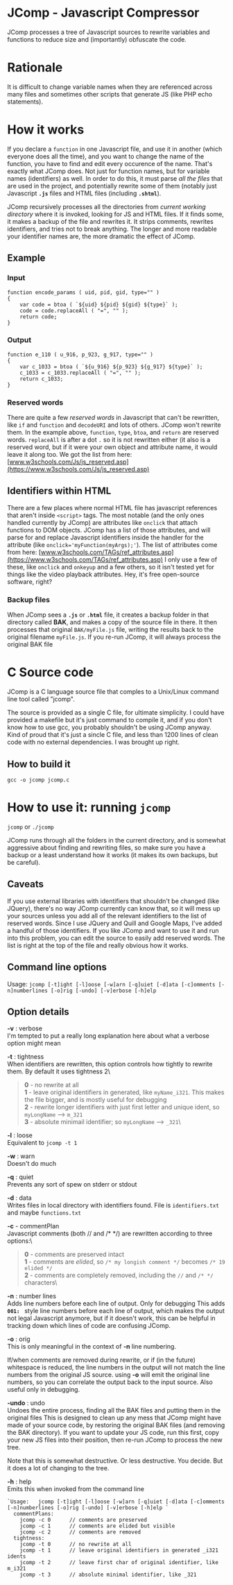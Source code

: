 # JComp - Javascript Compressor

JComp processes a tree of Javascript sources to rewrite variables and functions to reduce size and (importantly) obfuscate the code. 

# Rationale
It is difficult to change variable names when they are referenced across many files and sometimes other scripts that generate JS (like PHP echo statements).

# How it works
If you declare a `function` in one Javascript file, and use it in another (which everyone does all the time), and you want to change
the name of the function, you have to find and edit every occurence of the name. That's exactly what JComp does. Not just for function
names, but for variable names (identifiers) as well. In order to do this, it must parse *all the files* that are used in the project,
and potentially rewrite some of them (notably just Javascript **`.js`** files and HTML files (including **`.shtml`**).

JComp recursively processes all the directories from *current working directory* where it is invoked, looking for JS and HTML
files. If it finds some, it makes a backup of the file and rewrites it. It strips comments, rewrites identifiers, and tries not to
break anything. The longer and more readable your identifier names are, the more dramatic the effect of JComp.

## Example
### Input
```
function encode_params ( uid, pid, gid, type="" )
{
	var code = btoa ( `${uid} ${pid} ${gid} ${type}` );
	code = code.replaceAll ( "=", "" );
	return code;
}
```
### Output
```
function e_110 ( u_916, p_923, g_917, type="" )
{
	var c_1033 = btoa ( `${u_916} ${p_923} ${g_917} ${type}` );
	c_1033 = c_1033.replaceAll ( "=", "" );
	return c_1033;
}
```

### Reserved words
There are quite a few *reserved words* in Javascript that can't be rewritten, like `if` and `function` and
`decodeURI` and lots of others. JComp won't rewrite them. 
In the example above, `function`, `type`, `btoa`, and `return` are reserved words.
`replaceAll` is after a dot `.` so it is not rewritten either (it also is a reserved word, but if it were
your own object and attribute name, it would leave it along too. We got the list from here:
[www.w3schools.com/Js/js_reserved.asp](https://www.w3schools.com/Js/js_reserved.asp)

## Identifiers within HTML
There are a few places where normal HTML file has javascript references that aren't inside `<script>` tags.
The most notable (and the only ones handled currently by JComp) are attributes like `onclick` that
attach functions to DOM objects. JComp has a list of those attributes, and will parse for and replace
Javascript identifiers inside the handler for the attribute (like `onclick='myFunction(myArgs);'`).
The list of attributes come from here:
[www.w3schools.com/TAGs/ref_attributes.asp](https://www.w3schools.com/TAGs/ref_attributes.asp)
I only use a few of these, like `onclick` and `onkeyup` and a few others, so it isn't tested yet for things
like the video playback attributes. Hey, it's free open-source software, right?

### Backup files
When JComp sees a **`.js`** or **`.html`** file, it creates a backup folder in that directory called **BAK**, and makes a copy of
the source file in there. It then processes that original `BAK/myFile.js` file, writing the results back to the original filename `myFile.js`.
If you re-run JComp, it will always process the original BAK file

# C Source code
JComp is a C language source file that comples to a Unix/Linux command line tool called "jcomp".

The source is provided as a single C file, for ultimate simplicity. I could have provided a makefile but it's just command to compile it, and if you don't know how to use gcc, you probably shouldn't be using JComp anyway.
Kind of proud that it's just a sincle C file, and less than 1200 lines of clean code with no external dependencies.
I was brought up right.

## How to build it
`gcc -o jcomp jcomp.c`

# How to use it: running `jcomp`
`jcomp` or `./jcomp`

JComp runs through all the folders in the current directory, and is somewhat aggressive about finding and rewriting files,
so make sure you have a backup or a least understand how it works (it makes its own backups, but be careful).

## Caveats
If you use external libraries with identifiers that shouldn't be changed (like JQuery), there's no way JComp currently
can know that, so it will mess up your sources unless you add all of the relevant identifiers to the list of reserved
words. Since I use JQuery and Quill and Google Maps, I've added a handful of those identifiers. If you like JComp
and want to use it and run into this problem, you can edit the source to easily add reserved words. The list is
right at the top of the file and really obvious how it works.

## Command line options
Usage:   `jcomp [-t]ight [-l]oose [-w]arn [-q]uiet [-d]ata [-c]omments [-n]numberlines [-o]rig [-undo] [-v]erbose [-h]elp `

## Option details
**-v** : verbose\
I'm tempted to put a really long explanation here about what a verbose option might mean

**-t** : tightness\
When identifiers are rewritten, this option controls how tightly to rewrite them. By default it uses tightness 2\
> **0** - no rewrite at all\
> **1** - leave original identifiers in generated, like `myName_i321`. This makes the file bigger, and is mostly useful for debugging\
> **2** - rewrite longer identifiers with just first letter and unique ident, so `myLongName` --> `m_321`\
> **3** - absolute minimail identifier; so `myLongName` --> `_321`\

**-l** : loose\
Equivalent to `jcomp -t 1`

**-w** : warn\
Doesn't do much

**-q** : quiet\
Prevents any sort of spew on stderr or stdout

**-d** : data\
Writes files in local directory with identifiers found. File is `identifiers.txt` and maybe `functions.txt`

**-c** - commentPlan\
Javascript comments (both // and /* */) are rewritten according to three options:\
> **0** - comments are preserved intact\
> **1** - comments are *elided*, so `/* my longish comment */` becomes `/* 19 elided */`\
> **2** - comments are completely removed, including the `//` and `/* */` characters\

**-n** : number lines\
Adds line numbers before each line of output. Only for debugging
This adds **`001: `** style line numbers before each line of output, which makes the output not legal Javascript anymore, but if it doesn't work,
this can be helpful in tracking down which lines of code are confusing JComp.

**-o** : orig\
This is only meaningful in the context of **-n** line numbering.

If/when comments are removed during rewrite, or if (in the future) whitespace is reduced, the line numbers in the
output will not match the line numbers from the original JS source. using **-o** will emit the original line numbers,
so you can correlate the output back to the input source. Also useful only in debugging.

**-undo** : undo\
Undoes the entire process, finding all the BAK files and putting them in the original files
This is designed to clean up any mess that JComp might have made of your source code, by restoring the
original BAK files (and removing the BAK directory). If you want to update your JS code, run this first,
copy your new JS files into their position, then re-run JComp to process the new tree.

Note that this is somewhat destructive. Or less destructive. You decide. But it does a lot of changing to the tree.

**-h** : help\
Emits this when invoked from the command line
```
`Usage:   jcomp [-t]ight [-l]oose [-w]arn [-q]uiet [-d]ata [-c]omments [-n]numberlines [-o]rig [-undo] [-v]erbose [-h]elp `
  commentPlans:
    jcomp -c 0		// comments are preserved
    jcomp -c 1		// comments are elided but visible
    jcomp -c 2		// comments are removed
  tightness:
    jcomp -t 0		// no rewrite at all
    jcomp -t 1		// leave original identifiers in generated _i321 idents
    jcomp -t 2		// leave first char of original identifier, like m_i321
    jcomp -t 3		// absolute minimal identifier, like _321
```


